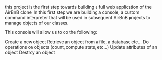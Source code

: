 this project is the first step towards building a full web application of the AirBnB clone. In this first step we are building a console, a custom command interpreter that will be used in subsequent AirBnB projects to manage objects of our classes.

This console will allow us to do the following:

Create a new object
Retrieve an object from a file, a database etc…
Do operations on objects (count, compute stats, etc…)
Update attributes of an object
Destroy an object
